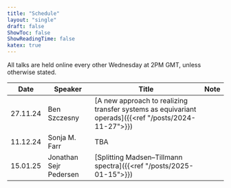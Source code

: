 ```yaml
---
title: "Schedule"
layout: "single"
draft: false
ShowToc: false
ShowReadingTime: false
katex: true
---
```


All talks are held online every other Wednesday at 2PM GMT, unless otherwise stated. 

|Date    |Speaker                |Title|Note|
|--------|-----------------------|-----|----|
|27.11.24|Ben Szczesny           |[A new approach to realizing transfer systems as equivariant operads]({{<ref "/posts/2024-11-27">}})||
|11.12.24|Sonja M. Farr          |TBA||
|15.01.25|Jonathan Sejr Pedersen |[Splitting Madsen–Tillmann spectra]({{<ref "/posts/2025-01-15">}})|


 